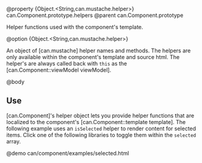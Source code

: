 @property {Object.<String,can.mustache.helper>} can.Component.prototype.helpers
@parent can.Component.prototype

Helper functions used with the component's template.

@option {Object.<String,can.mustache.helper>}

An object of [can.mustache] helper names and methods. The helpers are only
available within the component's template and source html. The helper's
are always called back with `this` as the [can.Component::viewModel viewModel].

@body

## Use

[can.Component]'s helper object lets you provide helper functions that are localized to
the component's [can.Component::template template].  The following example
uses an `isSelected` helper to render content for selected items. Click
one of the following libraries to toggle them within the `selected` array. 

@demo can/component/examples/selected.html
